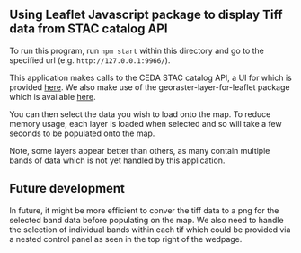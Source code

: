 ## Using Leaflet Javascript package to display Tiff data from STAC catalog API

To run this program, run `npm start` within this directory and go to the specified url (e.g. `http://127.0.0.1:9966/`).

This application makes calls to the CEDA STAC catalog API, a UI for which is provided [here](https://radiantearth.github.io/stac-browser/#/).
We also make use of the georaster-layer-for-leaflet package which is available [here](https://github.com/GeoTIFF/georaster-layer-for-leaflet).

You can then select the data you wish to load onto the map.
To reduce memory usage, each layer is loaded when selected and so will take a few seconds to be populated onto the map.

Note, some layers appear better than others, as many contain multiple bands of data which is not yet handled by this application.

## Future development
In future, it might be more efficient to conver the tiff data to a png for the selected band data before populating on the map.
We also need to handle the selection of individual bands within each tif which could be provided via a nested control panel as seen in the top right of the wedpage.

